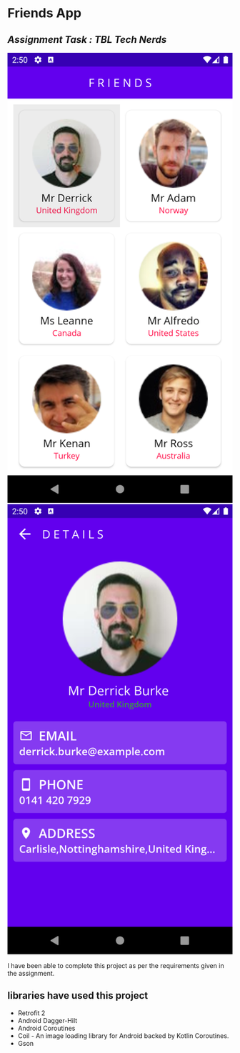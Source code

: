 # Friends App
## _Assignment Task : TBL Tech Nerds_

![](screenshots/Screenshot_1623703809.png)
![](screenshots/Screenshot_1623703814.png)


I have been able to complete this project as per the requirements given in the assignment.


## libraries have used this project

- Retrofit 2
- Android Dagger-Hilt
- Android Coroutines
- Coil - An image loading library for Android backed by Kotlin Coroutines.
- Gson




